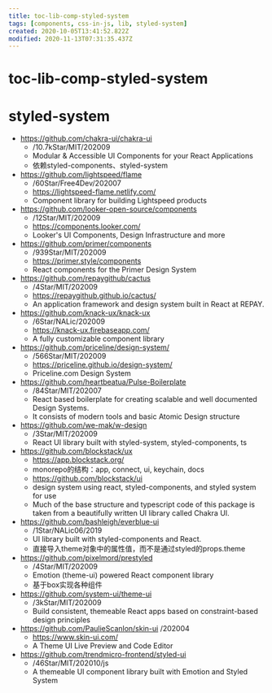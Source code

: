 ```yaml
---
title: toc-lib-comp-styled-system
tags: [components, css-in-js, lib, styled-system]
created: 2020-10-05T13:41:52.822Z
modified: 2020-11-13T07:31:35.437Z
---
```


# toc-lib-comp-styled-system

# styled-system

- https://github.com/chakra-ui/chakra-ui
  - /10.7kStar/MIT/202009
  - Modular & Accessible UI Components for your React Applications
  - 依赖styled-components、styled-system
- https://github.com/lightspeed/flame
  - /60Star/Free4Dev/202007
  - https://lightspeed-flame.netlify.com/
  - Component library for building Lightspeed products
- https://github.com/looker-open-source/components
  - /12Star/MIT/202009
  - https://components.looker.com/
  - Looker's UI Components, Design Infrastructure and more
- https://github.com/primer/components
  - /939Star/MIT/202009
  - https://primer.style/components
  - React components for the Primer Design System
- https://github.com/repaygithub/cactus
  - /4Star/MIT/202009
  - https://repaygithub.github.io/cactus/
  - An application framework and design system built in React at REPAY.
- https://github.com/knack-ux/knack-ux
  - /6Star/NALic/202009
  - https://knack-ux.firebaseapp.com/
  - A fully customizable component library
- https://github.com/priceline/design-system/
  - /566Star/MIT/202009
  - https://priceline.github.io/design-system/
  - Priceline.com Design System
- https://github.com/heartbeatua/Pulse-Boilerplate
  - /84Star/MIT/202007
  - React based boilerplate for creating scalable and well documented Design Systems. 
  - It consists of modern tools and basic Atomic Design structure
- https://github.com/we-mak/w-design
  - /3Star/MIT/202009
  - React UI library built with styled-system, styled-components, ts
- https://github.com/blockstack/ux
  - https://app.blockstack.org/
  - monorepo的结构：app, connect, ui, keychain, docs
  - https://github.com/blockstack/ui
  - design system using react, styled-components, and styled system for use
  - Much of the base structure and typescript code of this package is taken from a beautifully written UI library called Chakra UI.
- https://github.com/bashleigh/everblue-ui
  - /1Star/NALic06/2019
  - UI library built with styled-components and React.
  - 直接导入theme对象中的属性值，而不是通过styled的props.theme
- https://github.com/pixelmord/prestyled
  - /4Star/MIT/202009
  - Emotion (theme-ui) powered React component library
  - 基于box实现各种组件
- https://github.com/system-ui/theme-ui
  - /3kStar/MIT/202009
  - Build consistent, themeable React apps based on constraint-based design principles
- https://github.com/PaulieScanlon/skin-ui /202004
  - https://www.skin-ui.com/
  - A Theme UI Live Preview and Code Editor
- https://github.com/trendmicro-frontend/styled-ui
  - /46Star/MIT/202010/js
  - A themeable UI component library built with Emotion and Styled System
